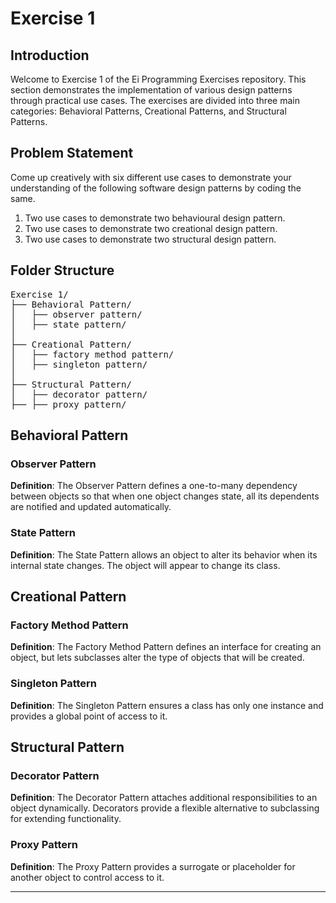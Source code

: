 # Exercise 1

## Introduction

Welcome to Exercise 1 of the Ei Programming Exercises repository. This section demonstrates the implementation of various design patterns through practical use cases. The exercises are divided into three main categories: Behavioral Patterns, Creational Patterns, and Structural Patterns.

## Problem Statement
Come up creatively with six different use cases to demonstrate your understanding of the following software design patterns by coding the
same.
1. Two use cases to demonstrate two behavioural design pattern.
2. Two use cases to demonstrate two creational design pattern.
3. Two use cases to demonstrate two structural design pattern.

## Folder Structure

<pre>
Exercise 1/
├── Behavioral Pattern/
│   ├── observer pattern/
│   ├── state pattern/
│       
├── Creational Pattern/
│   ├── factory method pattern/
│   ├── singleton pattern/
│
├── Structural Pattern/
│   ├── decorator pattern/
├── ├── proxy pattern/
</pre>

## Behavioral Pattern

### Observer Pattern

**Definition**: The Observer Pattern defines a one-to-many dependency between objects so that when one object changes state, all its dependents are notified and updated automatically.


### State Pattern

**Definition**: The State Pattern allows an object to alter its behavior when its internal state changes. The object will appear to change its class.


## Creational Pattern

### Factory Method Pattern

**Definition**: The Factory Method Pattern defines an interface for creating an object, but lets subclasses alter the type of objects that will be created.


### Singleton Pattern

**Definition**: The Singleton Pattern ensures a class has only one instance and provides a global point of access to it.


## Structural Pattern

### Decorator Pattern

**Definition**: The Decorator Pattern attaches additional responsibilities to an object dynamically. Decorators provide a flexible alternative to subclassing for extending functionality.

### Proxy Pattern

**Definition**: The Proxy Pattern provides a surrogate or placeholder for another object to control access to it.


---
